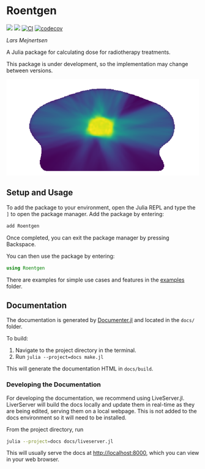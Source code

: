 # Roentgen
[![](https://img.shields.io/badge/docs-stable-blue.svg)](https://image-x-institute.github.io/Roentgen.jl/stable/)
[![](https://img.shields.io/badge/docs-dev-blue.svg)](https://image-x-institute.github.io/Roentgen.jl/dev/)
[![CI](https://github.com/Image-X-Institute/Roentgen.jl/actions/workflows/CI.yml/badge.svg)](https://github.com/Image-X-Institute/Roentgen.jl/actions/workflows/CI.yml)
[![codecov](https://codecov.io/gh/Image-X-Institute/Roentgen.jl/branch/main/graph/badge.svg?token=FBOJ3CMLN9)](https://codecov.io/gh/Image-X-Institute/Roentgen.jl)

*Lars Mejnertsen*

A Julia package for calculating dose for radiotherapy treatments.

This package is under development, so the implementation may change between versions.

![dose_recon_example](docs/src/assets/dose-reconstruction.png)

## Setup and Usage

To add the package to your environment, open the Julia REPL and type the `]` to open the package manager.
Add the package by entering:

```julia
add Roentgen
```

Once completed, you can exit the package manager by pressing Backspace.

You can then use the package by entering:

```julia
using Roentgen
```

There are examples for simple use cases and features in the [examples](https://github.com/Image-X-Institute/Roentgen.jl/tree/main/examples) folder.

## Documentation

The documentation is generated by [Documenter.jl](https://juliadocs.github.io/Documenter.jl/stable/) and located in the `docs/` folder.

To build:

1. Navigate to the project directory in the terminal.
2. Run `julia --project=docs make.jl`

This will generate the documentation HTML in `docs/build`.

### Developing the Documentation

For developing the documentation, we recommend using LiveServer.jl.
LiverServer will build the docs locally and update them in real-time as they are being edited, serving them on a local webpage.
This is not added to the docs environment so it will need to be installed.

From the project directory, run
```sh
julia --project=docs docs/liveserver.jl
```
This will usually serve the docs at [http://localhost:8000](http://localhost:8000), which you can view in your web browser.
